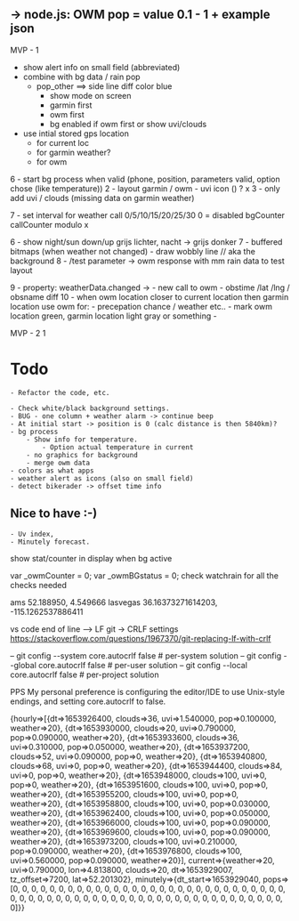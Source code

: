 -> node.js: OWM pop = value 0.1 - 1  + example json
--------------------

MVP - 1 
- show alert info on small field (abbreviated)
- combine with bg data / rain pop 
  - pop_other ==> side line diff color blue
    - show mode on screen
    - garmin first
    - owm first
    - bg enabled if owm first or show uvi/clouds
- use intial stored gps location
  - for current loc
  - for garmin weather?
  - for owm


6 - start bg process when valid (phone, position, parameters valid, option chose (like temperature))
2 - layout garmin / owm
	- uvi icon () ?
x 3 - only add uvi / clouds (missing data on garmin weather)

7 - set interval for weather call 0/5/10/15/20/25/30
	0 = disabled
	bgCounter callCounter modulo x 
	
6 - show night/sun down/up
	grijs lichter, nacht -> grijs donker
7 -  buffered bitmaps (when weather not changed)
	- draw wobbly line // aka the background
8 - /test parameter -> owm response with mm rain data to test layout

9 - property: weatherData.changed -> 
	- new call to owm
	- obstime /lat /lng / obsname diff
10 - when owm location closer to current location then garmin location use owm for:
	- precepation chance / weather etc..
	- mark owm location green, garmin location light gray or something
	- 

MVP - 2
1 
# Todo
	- Refactor the code, etc.
	
	- Check white/black background settings.
	- BUG - one column + weather alarm -> continue beep
	- At initial start -> position is 0 (calc distance is then 5840km)? 			
	- bg process
     	- Show info for temperature.
         	- Option actual temperature in current
     	- no graphics for background
    	- merge owm data
    - colors as what apps
    - weather alert as icons (also on small field)
    - detect bikerader -> offset time info
## Nice to have :-)
	- Uv index,
	- Minutely forecast.

show stat/counter in display when bg active

var _owmCounter = 0; 
var _owmBGstatus = 0;
check watchrain for all the checks needed

ams 52.188950, 4.549666
lasvegas 36.16373271614203, -115.1262537886411


vs code end of line --> LF
git -> CRLF settings
https://stackoverflow.com/questions/1967370/git-replacing-lf-with-crlf

  – git config --system core.autocrlf false            # per-system solution
  – git config --global core.autocrlf false            # per-user solution
  – git config --local core.autocrlf false              # per-project solution

PPS My personal preference is configuring the editor/IDE to use Unix-style endings, and setting core.autocrlf to false.


{hourly=>[{dt=>1653926400, clouds=>36, uvi=>1.540000, pop=>0.100000, weather=>20}, {dt=>1653930000, clouds=>20, uvi=>0.790000, pop=>0.090000, weather=>20}, {dt=>1653933600, clouds=>36, uvi=>0.310000, pop=>0.050000, weather=>20}, {dt=>1653937200, clouds=>52, uvi=>0.090000, pop=>0, weather=>20}, {dt=>1653940800, clouds=>68, uvi=>0, pop=>0, weather=>20}, {dt=>1653944400, clouds=>84, uvi=>0, pop=>0, weather=>20}, {dt=>1653948000, clouds=>100, uvi=>0, pop=>0, weather=>20}, {dt=>1653951600, clouds=>100, uvi=>0, pop=>0, weather=>20}, {dt=>1653955200, clouds=>100, uvi=>0, pop=>0, weather=>20}, {dt=>1653958800, clouds=>100, uvi=>0, pop=>0.030000, weather=>20}, {dt=>1653962400, clouds=>100, uvi=>0, pop=>0.050000, weather=>20}, {dt=>1653966000, clouds=>100, uvi=>0, pop=>0.090000, weather=>20}, {dt=>1653969600, clouds=>100, uvi=>0, pop=>0.090000, weather=>20}, {dt=>1653973200, clouds=>100, uvi=>0.210000, pop=>0.090000, weather=>20}, {dt=>1653976800, clouds=>100, uvi=>0.560000, pop=>0.090000, weather=>20}], current=>{weather=>20, uvi=>0.790000, lon=>4.813800, clouds=>20, dt=>1653929007, tz_offset=>7200, lat=>52.201302}, minutely=>{dt_start=>1653929040, pops=>[0, 0, 0, 0, 0, 0, 0, 0, 0, 0, 0, 0, 0, 0, 0, 0, 0, 0, 0, 0, 0, 0, 0, 0, 0, 0, 0, 0, 0, 0, 0, 0, 0, 0, 0, 0, 0, 0, 0, 0, 0, 0, 0, 0, 0, 0, 0, 0, 0, 0, 0, 0, 0, 0, 0, 0, 0, 0, 0, 0, 0]}}